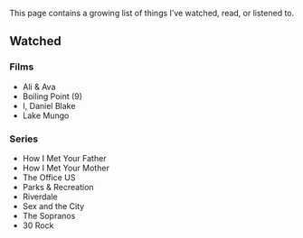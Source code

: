 ---
---
This page contains a growing list of things I’ve watched, read, or listened to. 

## Watched

### Films

- Ali & Ava
- Boiling Point (9)
- I, Daniel Blake
- Lake Mungo

### Series

- How I Met Your Father
- How I Met Your Mother
- The Office US
- Parks & Recreation
- Riverdale
- Sex and the City
- The Sopranos 
- 30 Rock
